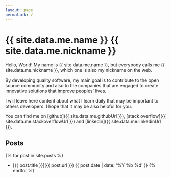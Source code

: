```yaml
---
layout: page
permalink: /
---
```


# {{ site.data.me.name }} <span class="nickname">{{ site.data.me.nickname }}</span>

Hello, World! My name is {{ site.data.me.name }}, but everybody calls me <span
class="nickname">{{ site.data.me.nickname }}</span>, which one is also my
nickname on the web.

By developing quality software, my main goal is to contribute to the open source
community and also to the companies that are engaged to create innovative
solutions that improve peoples' lives.

I will leave here content about what I learn daily that may be important to
others developers. I hope that it may be also helpful for you.

You can find me on
  [github]({{ site.data.me.githubUrl }}),
  [stack overflow]({{ site.data.me.stackoverflowUrl }}) and
  [linkedin]({{ site.data.me.linkedinUrl }}).

## Posts

{% for post in site.posts %}
  * [{{ post.title }}]({{ post.url }}) <span class="post-date">{{ post.date | date: '%Y %b %d' }}</span>
{% endfor %}
